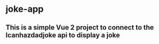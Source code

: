 # joke-app

## This is a simple Vue 2 project to connect to the Icanhazdadjoke api to display a joke
